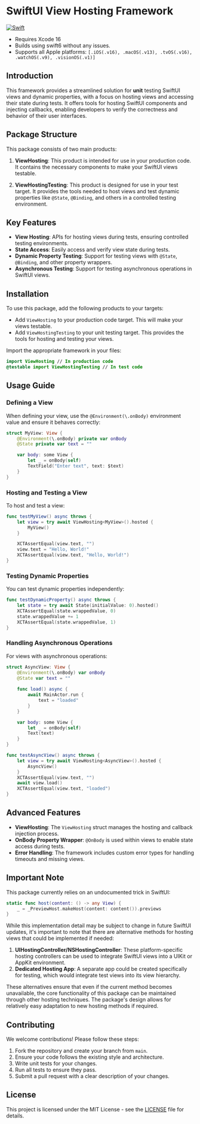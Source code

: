 # SwiftUI View Hosting Framework

[![Swift](https://github.com/sisoje/swiftui-view-hosting/actions/workflows/swift.yml/badge.svg)](https://github.com/sisoje/swiftui-view-hosting/actions/workflows/swift.yml)

- Requires Xcode 16
- Builds using swift6 without any issues.
- Supports all Apple platforms: `[.iOS(.v16), .macOS(.v13), .tvOS(.v16), .watchOS(.v9), .visionOS(.v1)]`

## Introduction

This framework provides a streamlined solution for **unit** testing SwiftUI views and dynamic properties, with a focus on hosting views and accessing their state during tests. It offers tools for hosting SwiftUI components and injecting callbacks, enabling developers to verify the correctness and behavior of their user interfaces.

## Package Structure

This package consists of two main products:

1. **ViewHosting**: This product is intended for use in your production code. It contains the necessary components to make your SwiftUI views testable.

2. **ViewHostingTesting**: This product is designed for use in your test target. It provides the tools needed to host views and test dynamic properties like `@State`, `@Binding`, and others in a controlled testing environment.

## Key Features

- **View Hosting**: APIs for hosting views during tests, ensuring controlled testing environments.
- **State Access**: Easily access and verify view state during tests.
- **Dynamic Property Testing**: Support for testing views with `@State`, `@Binding`, and other property wrappers.
- **Asynchronous Testing**: Support for testing asynchronous operations in SwiftUI views.

## Installation

To use this package, add the following products to your targets:

- Add `ViewHosting` to your production code target. This will make your views testable.
- Add `ViewHostingTesting` to your unit testing target. This provides the tools for hosting and testing your views.

Import the appropriate framework in your files:

```swift
import ViewHosting // In production code
@testable import ViewHostingTesting // In test code
```

## Usage Guide

### Defining a View

When defining your view, use the `@Environment(\.onBody)` environment value and ensure it behaves correctly:

```swift
struct MyView: View {
    @Environment(\.onBody) private var onBody
    @State private var text = ""

    var body: some View {
        let _ = onBody(self)
        TextField("Enter text", text: $text)
    }
}
```

### Hosting and Testing a View

To host and test a view:

```swift
func testMyView() async throws {
    let view = try await ViewHosting<MyView>().hosted {
        MyView()
    }

    XCTAssertEqual(view.text, "")
    view.text = "Hello, World!"
    XCTAssertEqual(view.text, "Hello, World!")
}
```

### Testing Dynamic Properties

You can test dynamic properties independently:

```swift
func testDynamicProperty() async throws {
    let state = try await State(initialValue: 0).hosted()
    XCTAssertEqual(state.wrappedValue, 0)
    state.wrappedValue += 1
    XCTAssertEqual(state.wrappedValue, 1)
}
```

### Handling Asynchronous Operations

For views with asynchronous operations:

```swift
struct AsyncView: View {
    @Environment(\.onBody) var onBody
    @State var text = ""
    
    func load() async {
        await MainActor.run {
            text = "loaded"
        }
    }

    var body: some View {
        let _ = onBody(self)
        Text(text)
    }
}

func testAsyncView() async throws {
    let view = try await ViewHosting<AsyncView>().hosted {
        AsyncView()
    }
    XCTAssertEqual(view.text, "")
    await view.load()
    XCTAssertEqual(view.text, "loaded")
}
```

## Advanced Features

- **ViewHosting**: The `ViewHosting` struct manages the hosting and callback injection process.
- **OnBody Property Wrapper**: `@OnBody` is used within views to enable state access during tests.
- **Error Handling**: The framework includes custom error types for handling timeouts and missing views.

## Important Note

This package currently relies on an undocumented trick in SwiftUI:

```swift
static func host(content: () -> any View) {
    _ = _PreviewHost.makeHost(content: content()).previews
}
```

While this implementation detail may be subject to change in future SwiftUI updates, it's important to note that there are alternative methods for hosting views that could be implemented if needed:

1. **UIHostingController/NSHostingController**: These platform-specific hosting controllers can be used to integrate SwiftUI views into a UIKit or AppKit environment.
2. **Dedicated Hosting App**: A separate app could be created specifically for testing, which would integrate test views into its view hierarchy.

These alternatives ensure that even if the current method becomes unavailable, the core functionality of this package can be maintained through other hosting techniques. The package's design allows for relatively easy adaptation to new hosting methods if required.

## Contributing

We welcome contributions! Please follow these steps:

1. Fork the repository and create your branch from `main`.
2. Ensure your code follows the existing style and architecture.
3. Write unit tests for your changes.
4. Run all tests to ensure they pass.
5. Submit a pull request with a clear description of your changes.

## License

This project is licensed under the MIT License - see the [LICENSE](LICENSE) file for details.

